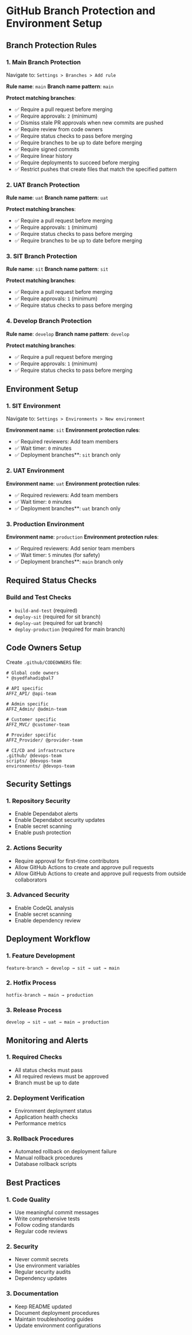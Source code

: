 # GitHub Branch Protection and Environment Setup

## Branch Protection Rules

### 1. Main Branch Protection
Navigate to: `Settings > Branches > Add rule`

**Rule name**: `main`
**Branch name pattern**: `main`

**Protect matching branches**:
- ✅ Require a pull request before merging
- ✅ Require approvals: `2` (minimum)
- ✅ Dismiss stale PR approvals when new commits are pushed
- ✅ Require review from code owners
- ✅ Require status checks to pass before merging
- ✅ Require branches to be up to date before merging
- ✅ Require signed commits
- ✅ Require linear history
- ✅ Require deployments to succeed before merging
- ✅ Restrict pushes that create files that match the specified pattern

### 2. UAT Branch Protection
**Rule name**: `uat`
**Branch name pattern**: `uat`

**Protect matching branches**:
- ✅ Require a pull request before merging
- ✅ Require approvals: `1` (minimum)
- ✅ Require status checks to pass before merging
- ✅ Require branches to be up to date before merging

### 3. SIT Branch Protection
**Rule name**: `sit`
**Branch name pattern**: `sit`

**Protect matching branches**:
- ✅ Require a pull request before merging
- ✅ Require approvals: `1` (minimum)
- ✅ Require status checks to pass before merging

### 4. Develop Branch Protection
**Rule name**: `develop`
**Branch name pattern**: `develop`

**Protect matching branches**:
- ✅ Require a pull request before merging
- ✅ Require approvals: `1` (minimum)
- ✅ Require status checks to pass before merging

## Environment Setup

### 1. SIT Environment
Navigate to: `Settings > Environments > New environment`

**Environment name**: `sit`
**Environment protection rules**:
- ✅ Required reviewers: Add team members
- ✅ Wait timer: `0` minutes
- ✅ Deployment branches**: `sit` branch only

### 2. UAT Environment
**Environment name**: `uat`
**Environment protection rules**:
- ✅ Required reviewers: Add team members
- ✅ Wait timer: `0` minutes
- ✅ Deployment branches**: `uat` branch only

### 3. Production Environment
**Environment name**: `production`
**Environment protection rules**:
- ✅ Required reviewers: Add senior team members
- ✅ Wait timer: `5` minutes (for safety)
- ✅ Deployment branches**: `main` branch only

## Required Status Checks

### Build and Test Checks
- `build-and-test` (required)
- `deploy-sit` (required for sit branch)
- `deploy-uat` (required for uat branch)
- `deploy-production` (required for main branch)

## Code Owners Setup

Create `.github/CODEOWNERS` file:

```
# Global code owners
* @syedfahadiqbal7

# API specific
AFFZ_API/ @api-team

# Admin specific
AFFZ_Admin/ @admin-team

# Customer specific
AFFZ_MVC/ @customer-team

# Provider specific
AFFZ_Provider/ @provider-team

# CI/CD and infrastructure
.github/ @devops-team
scripts/ @devops-team
environments/ @devops-team
```

## Security Settings

### 1. Repository Security
- Enable Dependabot alerts
- Enable Dependabot security updates
- Enable secret scanning
- Enable push protection

### 2. Actions Security
- Require approval for first-time contributors
- Allow GitHub Actions to create and approve pull requests
- Allow GitHub Actions to create and approve pull requests from outside collaborators

### 3. Advanced Security
- Enable CodeQL analysis
- Enable secret scanning
- Enable dependency review

## Deployment Workflow

### 1. Feature Development
```
feature-branch → develop → sit → uat → main
```

### 2. Hotfix Process
```
hotfix-branch → main → production
```

### 3. Release Process
```
develop → sit → uat → main → production
```

## Monitoring and Alerts

### 1. Required Checks
- All status checks must pass
- All required reviews must be approved
- Branch must be up to date

### 2. Deployment Verification
- Environment deployment status
- Application health checks
- Performance metrics

### 3. Rollback Procedures
- Automated rollback on deployment failure
- Manual rollback procedures
- Database rollback scripts

## Best Practices

### 1. Code Quality
- Use meaningful commit messages
- Write comprehensive tests
- Follow coding standards
- Regular code reviews

### 2. Security
- Never commit secrets
- Use environment variables
- Regular security audits
- Dependency updates

### 3. Documentation
- Keep README updated
- Document deployment procedures
- Maintain troubleshooting guides
- Update environment configurations
